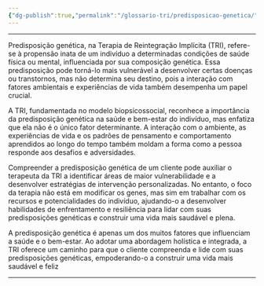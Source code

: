 ```yaml
---
{"dg-publish":true,"permalink":"/glossario-tri/predisposicao-genetica/"}
---
```


---

Predisposição genética, na Terapia de Reintegração Implícita (TRI), refere-se à propensão inata de um indivíduo a determinadas condições de saúde física ou mental, influenciada por sua composição genética. Essa predisposição pode torná-lo mais vulnerável a desenvolver certas doenças ou transtornos, mas não determina seu destino, pois a interação com fatores ambientais e experiências de vida também desempenha um papel crucial.

A TRI, fundamentada no modelo biopsicossocial, reconhece a importância da predisposição genética na saúde e bem-estar do indivíduo, mas enfatiza que ela não é o único fator determinante. A interação com o ambiente, as experiências de vida e os padrões de pensamento e comportamento aprendidos ao longo do tempo também moldam a forma como a pessoa responde aos desafios e adversidades.

Compreender a predisposição genética de um cliente pode auxiliar o terapeuta da TRI a identificar áreas de maior vulnerabilidade e a desenvolver estratégias de intervenção personalizadas. No entanto, o foco da terapia não está em modificar os genes, mas sim em trabalhar com os recursos e potencialidades do indivíduo, ajudando-o a desenvolver habilidades de enfrentamento e resiliência para lidar com suas predisposições genéticas e construir uma vida mais saudável e plena.

A predisposição genética é apenas um dos muitos fatores que influenciam a saúde e o bem-estar. Ao adotar uma abordagem holística e integrada, a TRI oferece um caminho para que o cliente compreenda e lide com suas predisposições genéticas, empoderando-o a construir uma vida mais saudável e feliz



----



